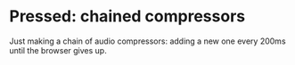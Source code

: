 # Pressed: chained compressors

Just making a chain of audio compressors: adding a new one every 200ms until the browser gives up.


